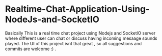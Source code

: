 # Realtime-Chat-Application-Using-NodeJs-and-SocketIO

Basically This is a real time chat project using Nodejs and SocketIO server where different user can chat or discuss having incoming mesaage sounds played.
The UI of this project isnt that great , so all suggestions and commits are welcome :) .

